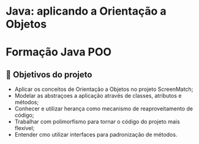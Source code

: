 # Java: aplicando a Orientação a Objetos

# Formação Java POO

## 🔨 Objetivos do projeto

- Aplicar os conceitos de Orientação a Objetos no projeto ScreenMatch;
- Modelar as abstraçoes a aplicação através de classes, atributos e métodos; 
- Conhecer e utilizar herança como mecanismo de reaproveitamento de código;
- Trabalhar com polimorfismo para tornar o código do projeto mais flexível;
- Entender cmo utilizar interfaces para padronização de métodos.
